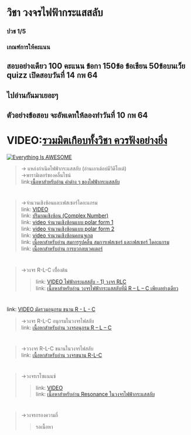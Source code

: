 # วิชา วงจรไฟฟ้ากระแสสลับ <br />
### ปวช 1/5 <br />
### เกณฑ์การให้คะแนน <br />
## สอบอย่างเดียว 100 คะแนน ข้อกา 150ข้อ ข้อเขียน 50ข้อบนเว็ย quizz เปิดสอบวันที่ 14 กพ 64 	<br/>
## ไปอ่านกันมาเยอะๆ 	<br/>
## ตัวอย่างข้อสอบ จะอัพเดทให้ลองทำวันที่ 10 กพ 64
# VIDEO:[รวมมิตเกือบทั้งวิชา ควรฟังอย่างยิ่ง](https://www.youtube.com/watch?v=sOZPdRG8QbI) <br />
[![Everything Is AWESOME](doc/SC2_youtube.gif)](https://www.youtube.com/watch?v=sOZPdRG8QbI) <br />
> -> แหล่งกำเนิดไฟฟ้ากระแสสลับ (อ่านเอาเด้อบ่มีวิดีโอเด้) <br />
> ->พารามิเตอร์ของคลื่นไซน์ <br />
 link:[เนื้อหาสำหรับอ่าน ค่าต่าง ๆ ของไฟฟ้ากระแสสลับ](https://drive.google.com/file/d/0B8uMFoLaAO-IT0xnclhubVd4akU/view?usp=sharing "Everything Is AWESOME") <br />
#
> ->จำนวนเชิงซ้อนและเฟสเซอร์ไดอะแกรม <br />
link: [VIDEO](https://www.youtube.com/watch?v=wICw-4dLmTs) <br />
link: [ปริมาณเชิงซ้อน (Complex Number)](https://drive.google.com/file/d/0B8uMFoLaAO-Ic0kxQUZrNzBNNVk/view?usp=sharing) <br />
link: [video จำนวนเชิงซ้อนแบบ polar form 1](https://www.youtube.com/watch?v=BrYXKh-6JWk) <br />
link: [video จำนวนเชิงซ้อนแบบ polar form 2](https://www.youtube.com/watch?v=_-ZR29OMj4s) <br />
link: [video จำนวนเชิงซ้อนคอนจูเกต](https://www.youtube.com/watch?v=dHf4QkM1fck) <br />
link: [เนื้อหาสำหรับอ่าน สมการรูปคลื่น  สมการเฟสเซอร์  และเฟสเซอร์ ไดอะแกรม](https://drive.google.com/file/d/0B8uMFoLaAO-IMkFBay02WlhPNTA/view?usp=sharing) <br />
link: [เนื้อหาสำหรับอ่าน การบวกลบเวคเตอร์](https://drive.google.com/file/d/0B8uMFoLaAO-IQWUxcmkyVW8xNTQ/view?usp=sharing) <br />
#
> ->วงจร R-L-C เบื่้องต้น <br />
>> link: [VIDEO ไฟฟ้ากระแสสลับ - 1) วงจร RLC](https://www.youtube.com/watch?v=xyPs-cPA_ck) <br /> 
>> link: [เนื้อหาสำหรับอ่าน วงจรไฟฟ้ากระแสสลับที่มี R – L – C เพียงอย่างเดียว](https://drive.google.com/file/d/0B8uMFoLaAO-IckRhVHlqVEwxTkE/view?usp=sharing) <br />
#
link: [VIDEO มัดรวมอนุกรม ขนาน R - L - C](https://www.youtube.com/watch?v=6t6t_0ATHZg)<br />
> ->วงจร R-L-C อนุกรมในวงจรไฟสลับ <br />
link: [เนื้อหาสำหรับอ่าน วงจรอนุกรม R – L – C](https://drive.google.com/file/d/0B8uMFoLaAO-Ial9CUVpIZ3ZmblE/view?usp=sharing) <br />
#
> ->ววงจร R-L-C ขนานในวงจรไฟสลับ <br />
link: [เนื้อหาสำหรับอ่าน วงจรขนาน R-L-C](https://drive.google.com/file/d/0B8uMFoLaAO-ILXdScV8xVWo5OU0/view?usp=sharing) <br />
#
> ->วงจรเรโซแนนซ์ <br />
>> link: [VIDEO](https://www.youtube.com/watch?v=X1Ux1noN0w4) <br /> 
>> link: [เนื้อหาสำหรับอ่าน Resonance ในวงจรไฟฟ้ากระแสสลับ](https://drive.google.com/file/d/0B8uMFoLaAO-IWVRyeUZabmZDdkk/view?usp=sharing) <br />
#
> ->วงจรกรองความถี่ <br />
>>รอเนื้อหา

